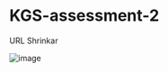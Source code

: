 # KGS-assessment-2
URL Shrinkar


![image](https://user-images.githubusercontent.com/104199818/214492500-91e3bd7f-95b3-4c17-8633-d558a520c8ee.png)
